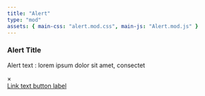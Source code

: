 ```yaml
---
title: "Alert"
type: "mod"
assets: { main-css: "alert.mod.css", main-js: "Alert.mod.js" }
---
```


<section data-js-mod="Alert" class="mod-alert mod-alert--blue">
    <div class="mod-alert__base">
        <h3 class="mod-alert__title">
            Alert Title
        </h3>
        <p class="mod-alert__text">
            Alert text : lorem ipsum dolor sit amet, consectet
        </p>
        <span  class="mod-alert__closeIcon">&times;</span>
        <div  class="mod-alert__linkWrapper">
            <a class="mod-alert__link" href="#link-url">
                Link text
            </a>
            <a  class="mod-alert__button" href="#button-link-url">
                button label
            </a>
        </div>
    </div>
</section>
